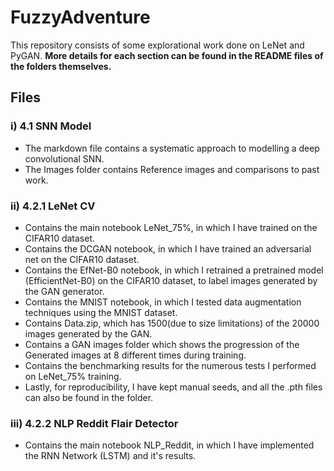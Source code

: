# FuzzyAdventure

This repository consists of some explorational work done on LeNet and PyGAN. 
**More details for each section can be found in the README files of the folders themselves.**

## Files

### i) 4.1 SNN Model 
  * The markdown file contains a systematic approach to modelling a deep convolutional SNN.
  * The Images folder contains Reference images and comparisons to past work.
  
### ii) 4.2.1 LeNet CV
  * Contains the main notebook LeNet_75%, in which I have trained on the CIFAR10 dataset.
  * Contains the DCGAN notebook, in which I have trained an adversarial net on the CIFAR10 dataset.
  * Contains the EfNet-B0 notebook, in which I retrained a pretrained model (EfficientNet-B0) on the CIFAR10 dataset, to label images generated by the GAN generator.
  * Contains the MNIST notebook, in which I tested data augmentation techniques using the MNIST dataset.
  * Contains Data.zip, which has 1500(due to size limitations) of the 20000 images generated by the GAN.
  * Contains a GAN images folder which shows the progression of the Generated images at 8 different times during training.
  * Contains the benchmarking results for the numerous tests I performed on LeNet_75% training. 
  * Lastly, for reproducibility, I have kept manual seeds, and all the .pth files can also be found in the folder.
  
### iii) 4.2.2 NLP Reddit Flair Detector
  * Contains the main notebook NLP_Reddit, in which I have implemented the RNN Network (LSTM) and it's results.  
